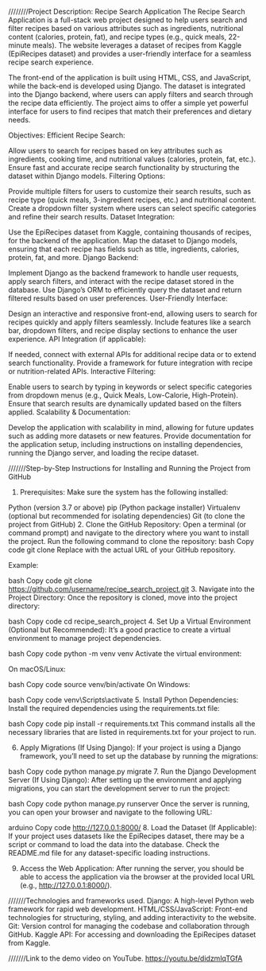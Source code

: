 ////////Project Description: Recipe Search Application
The Recipe Search Application is a full-stack web project designed to help users search and filter recipes based on various attributes such as ingredients, nutritional content (calories, protein, fat), and recipe types (e.g., quick meals, 22-minute meals). The website leverages a dataset of recipes from Kaggle (EpiRecipes dataset) and provides a user-friendly interface for a seamless recipe search experience.

The front-end of the application is built using HTML, CSS, and JavaScript, while the back-end is developed using Django. The dataset is integrated into the Django backend, where users can apply filters and search through the recipe data efficiently. The project aims to offer a simple yet powerful interface for users to find recipes that match their preferences and dietary needs.

Objectives:
Efficient Recipe Search:

Allow users to search for recipes based on key attributes such as ingredients, cooking time, and nutritional values (calories, protein, fat, etc.).
Ensure fast and accurate recipe search functionality by structuring the dataset within Django models.
Filtering Options:

Provide multiple filters for users to customize their search results, such as recipe type (quick meals, 3-ingredient recipes, etc.) and nutritional content.
Create a dropdown filter system where users can select specific categories and refine their search results.
Dataset Integration:

Use the EpiRecipes dataset from Kaggle, containing thousands of recipes, for the backend of the application.
Map the dataset to Django models, ensuring that each recipe has fields such as title, ingredients, calories, protein, fat, and more.
Django Backend:

Implement Django as the backend framework to handle user requests, apply search filters, and interact with the recipe dataset stored in the database.
Use Django’s ORM to efficiently query the dataset and return filtered results based on user preferences.
User-Friendly Interface:

Design an interactive and responsive front-end, allowing users to search for recipes quickly and apply filters seamlessly.
Include features like a search bar, dropdown filters, and recipe display sections to enhance the user experience.
API Integration (if applicable):

If needed, connect with external APIs for additional recipe data or to extend search functionality.
Provide a framework for future integration with recipe or nutrition-related APIs.
Interactive Filtering:

Enable users to search by typing in keywords or select specific categories from dropdown menus (e.g., Quick Meals, Low-Calorie, High-Protein).
Ensure that search results are dynamically updated based on the filters applied.
Scalability & Documentation:

Develop the application with scalability in mind, allowing for future updates such as adding more datasets or new features.
Provide documentation for the application setup, including instructions on installing dependencies, running the Django server, and loading the recipe dataset.






///////Step-by-Step Instructions for Installing and Running the Project from GitHub
1. Prerequisites:
Make sure the system has the following installed:

Python (version 3.7 or above)
pip (Python package installer)
Virtualenv (optional but recommended for isolating dependencies)
Git (to clone the project from GitHub)
2. Clone the GitHub Repository:
Open a terminal (or command prompt) and navigate to the directory where you want to install the project.
Run the following command to clone the repository:
bash
Copy code
git clone <repository-url>
Replace <repository-url> with the actual URL of your GitHub repository.

Example:

bash
Copy code
git clone https://github.com/username/recipe_search_project.git
3. Navigate into the Project Directory:
Once the repository is cloned, move into the project directory:

bash
Copy code
cd recipe_search_project
4. Set Up a Virtual Environment (Optional but Recommended):
It’s a good practice to create a virtual environment to manage project dependencies.

bash
Copy code
python -m venv venv
Activate the virtual environment:

On macOS/Linux:

bash
Copy code
source venv/bin/activate
On Windows:

bash
Copy code
venv\Scripts\activate
5. Install Python Dependencies:
Install the required dependencies using the requirements.txt file:

bash
Copy code
pip install -r requirements.txt
This command installs all the necessary libraries that are listed in requirements.txt for your project to run.

6. Apply Migrations (If Using Django):
If your project is using a Django framework, you’ll need to set up the database by running the migrations:

bash
Copy code
python manage.py migrate
7. Run the Django Development Server (If Using Django):
After setting up the environment and applying migrations, you can start the development server to run the project:

bash
Copy code
python manage.py runserver
Once the server is running, you can open your browser and navigate to the following URL:

arduino
Copy code
http://127.0.0.1:8000/
8. Load the Dataset (If Applicable):
If your project uses datasets like the EpiRecipes dataset, there may be a script or command to load the data into the database. Check the README.md file for any dataset-specific loading instructions.

9. Access the Web Application:
After running the server, you should be able to access the application via the browser at the provided local URL (e.g., http://127.0.0.1:8000/).



///////Technologies and frameworks used.
Django: A high-level Python web framework for rapid web development.
HTML/CSS/JavaScript: Front-end technologies for structuring, styling, and adding interactivity to the website.
Git: Version control for managing the codebase and collaboration through GitHub.
Kaggle API: For accessing and downloading the EpiRecipes dataset from Kaggle.

///////Link to the demo video on YouTube.
https://youtu.be/didzmlqTGfA
